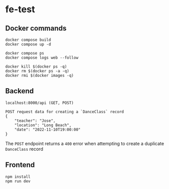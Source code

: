 # fe-test

## Docker commands
```
docker compose build
docker compose up -d

docker compose ps
docker compose logs web --follow

docker kill $(docker ps -q)
docker rm $(docker ps -a -q)
docker rmi $(docker images -q)
```

## Backend
```
localhost:8000/api (GET, POST)

POST request data for creating a `DanceClass` record
{
    "teacher": "Jose",
    "location": "Long Beach",
    "date": "2022-11-10T19:00:00"
}
```

The `POST` endpoint returns a `400` error when attempting to create a duplicate `DanceClass` record

## Frontend
```
npm install
npm run dev
```
